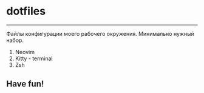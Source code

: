 # dotfiles
---

Файлы конфигурации моего рабочего окружения. Минимально нужный набор.

1. Neovim
2. Kitty - terminal
3. Zsh

## Have fun!
